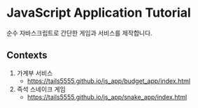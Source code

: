 # JavaScript Application Tutorial

순수 자바스크립트로 간단한 게임과 서비스를 제작합니다.

## Contexts

1. 가계부 서비스
    - https://tails5555.github.io/js_app/budget_app/index.html
2. 즉석 스네이크 게임
    - https://tails5555.github.io/js_app/snake_app/index.html